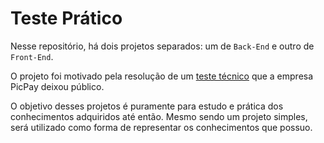 # Teste Prático

Nesse repositório, há dois projetos separados: um de `Back-End` e outro de `Front-End`.

O projeto foi motivado pela resolução de um [teste técnico](https://github.com/PicPay/picpay-desafio-backend) que a empresa PicPay deixou público.

O objetivo desses projetos é puramente para estudo e prática dos conhecimentos adquiridos até então. Mesmo sendo um projeto simples, será utilizado como forma de representar os conhecimentos que possuo.
